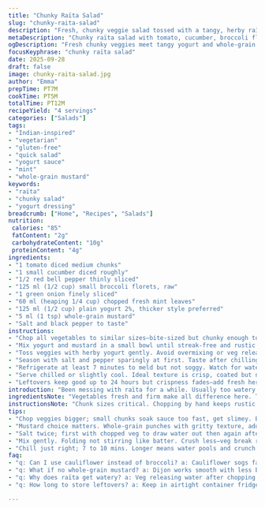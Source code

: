 ```yaml
---
title: "Chunky Raïta Salad"
slug: "chunky-raita-salad"
description: "Fresh, chunky veggie salad tossed with a tangy, herby raïta sauce. Tomato, cucumber, red pepper, and broccoli cauliflower replace traditional cauliflower—adds crunch and color. Dijon mustard swapped with whole-grain for texture; fresh mint added for a bright twist. Takes about 12 minutes total from chopping to chill. Perfect chilled but not soggy. Vegetarian, gluten-free, nut-free, egg-free, lactose-free except yogurt. Great for quick sides or light lunches. Easy to adapt, forgiving on portions and herb types. The yogurt sauce thick enough to coat but thin enough to stay creamy and lively. Salt balance critical here; too little, flat; too much, overwhelms the fresh veg."
metaDescription: "Chunky raïta salad with tomato, cucumber, broccoli florets tossed in a thick yogurt and whole-grain mustard sauce. Fresh herbs, crisp texture, quick prep time."
ogDescription: "Fresh chunky veggies meet tangy yogurt and whole-grain mustard. Chill 7 mins; salt well for bright flavor. Crunch and creamy mix with fresh mint lift."
focusKeyphrase: "chunky raïta salad"
date: 2025-09-28
draft: false
image: chunky-raita-salad.jpg
author: "Emma"
prepTime: PT7M
cookTime: PT5M
totalTime: PT12M
recipeYield: "4 servings"
categories: ["Salads"]
tags:
- "Indian-inspired"
- "vegetarian"
- "gluten-free"
- "quick salad"
- "yogurt sauce"
- "mint"
- "whole-grain mustard"
keywords:
- "raïta"
- "chunky salad"
- "yogurt dressing"
breadcrumb: ["Home", "Recipes", "Salads"]
nutrition: 
 calories: "85"
 fatContent: "2g"
 carbohydrateContent: "10g"
 proteinContent: "4g"
ingredients:
- "1 tomato diced medium chunks"
- "1 small cucumber diced roughly"
- "1/2 red bell pepper thinly sliced"
- "125 ml (1/2 cup) small broccoli florets, raw"
- "1 green onion finely sliced"
- "60 ml (heaping 1/4 cup) chopped fresh mint leaves"
- "125 ml (1/2 cup) plain yogurt 2%, thicker style preferred"
- "5 ml (1 tsp) whole-grain mustard"
- "Salt and black pepper to taste"
instructions:
- "Chop all vegetables to similar sizes—bite-sized but chunky enough to hold texture. No mush."
- "Mix yogurt and mustard in a small bowl until streak-free and rustic. Whole grain mustard adds punch and grittiness—skip if you dislike texture, use Dijon instead."
- "Toss veggies with herby yogurt gently. Avoid overmixing or veg releases water. Use a large bowl."
- "Season with salt and pepper sparingly at first. Taste after chilling and adjust as cold dulls flavors."
- "Refrigerate at least 7 minutes to meld but not soggy. Watch for watery pooling—drain or pat dry if needed before mixing next time."
- "Serve chilled or slightly cool. Ideal texture is crisp, coated but not swimming in sauce."
- "Leftovers keep good up to 24 hours but crispness fades—add fresh herbs or lemon juice before serving again to refresh."
introduction: "Been messing with raïta for a while. Usually too watery or bland. Swapped cauliflower for broccoli because cauliflower tends to sog here and broccoli holds up well. Mint over cilantro gives a fresh snap, especially in summer heat. Whole-grain mustard adds texture bites you don’t expect in a smooth sauce, though might split folks. Yogurt thickness matters—too runny ruins crisp veg. Learned to chop veggies chunkier than usual; fuzzier edges suck sauce and get slimey quick. Chill is crucial—at least 7 minutes but not longer than 15 or veg weeps. Salt and pepper timing tricky—best added twice: once before chill, once after tasting cold. Too little salt? Flat as a pancake; too much? Harsh and sharp. No fuss, no fancy stuff—just fresh, crisp, cool. If I was stuck on a desert island, this’d keep me sane and hydrated."
ingredientsNote: "Vegetables fresh and firm make all difference here. Tomato needs to be ripe but firm, too soft and mess in minutes. Cucumber: English variety preferred, less seedy, reduces water by default. When swapping broccoli for cauliflower, smaller florets work better—they crunch and don't soften like cauliflower often does. Mint adds that cooling lift—if unavailable, swap for cilantro or basil but flavor shifts. Yogurt: aim for Greek or strained plain yogurt for creaminess; watery yogurt kills texture. Whole-grain mustard is less common but adds fun bursts of flavor and texture contrast; Dijon works if you want smooth but lose bite complexity. Green onions mild onion flavor; scallions or chives okay. Salt well but incrementally—better to add than fix oversalting. Pepper freshly ground for bite."
instructionsNote: "Chunk sizes critical. Chopping by hand keeps rustic texture—don't pulverize. Skip food processors; they make paste. Mixing: fold gently, slow but steady. Avoid smashing veggies. Watch for liquid pooling; if too wet, pat dry cucumbers and peppers before mixing next attempt. Salt at start to help draw out some water, then a pinch after chilling to brighten flavor. Cold dulls mustard and mint aroma; adjust seasoning after fridge. Let sit uncovered in fridge for 7 to 10 mins—not longer or veggies sweat. Best served cool but not ice cold to keep flavors alive. Leftovers? Stir fresh mint and a splash of lemon juice in before serving again. Avoid pre-mixing too far ahead; sauce can separate and veggies become soggy quickly, losing the whole point of crisp and fresh. A quick chop and toss—not a stew."
tips:
- "Chop veggies bigger; small chunks soak sauce too fast, get slimey. Bite size means hold their crunch while coated. Rough cuts for cucumber keep water in check. Watch broccoli florets; smaller bits soften quick, bigger keep snap but not woody."
- "Mustard choice matters. Whole-grain punches with gritty texture, adds contrast. Dijon is smooth, lose grit but keep flavor intact. Skip mustard? Blend in lemon zest or mild horseradish powder for subtle bite without losing creaminess from yogurt."
- "Salt twice; first with chopped veg to draw water out then again after chilling. Why? Cold dulls flavors, so a pinch post-chill brightens sharpness missing early on. Always start light, taste often, salt is tricky here. Overdo and veg get lifeless."
- "Mix gently. Folding not stirring like batter. Crush less—veg break releases water fast, sauce thins, turns soup-y. Use large bowl, toss slowly so yogurt clings but veggies stay chunky, textures intact. Pat dry overly wet veggies before mixing if needed."
- "Chill just right; 7 to 10 mins. Longer means water pools and crunch goes missing. Watch for wetness—sometimes cucumber weeps after salt, drain excess liquid. Serve cool, not ice cold. Coldness kills aroma of herbs and mustard, dull flavor fast without seasoning adjustment."
faq:
- "q: Can I use cauliflower instead of broccoli? a: Cauliflower sogs faster, risks mush. Smaller florets try. Broccoli holds crunch. If you use cauliflower, salt extra and drain water well. Texture noticeably softer, flavor less sharp."
- "q: What if no whole-grain mustard? a: Dijon works smooth with less bite. Or swap mustard with a pinch horseradish powder or mild wasabi paste. You lose grittiness but keep sharpness in sauce. Skip if allergic or dislike texture, just yogurt and herbs still tasty."
- "q: Why does raïta get watery? a: Veg releasing water after chopping is main culprit. Salt pulls moisture out. Mix gently. Chill too long, water pools on bottom. Pat dry cucumbers if needed. Use thick Greek strained yogurt. Thin yogurt equals runny sauce."
- "q: How long to store leftovers? a: Keep in airtight container fridge max 24 hours. Veg crunch fades fast, soggy sets in. Stir in fresh mint and lemon juice before serving again to wake up flavors. Avoid pre-mixing too far ahead; sauce separates, veg softens."

---
```

